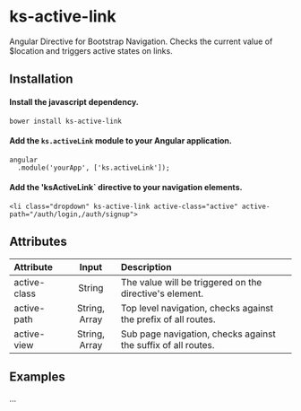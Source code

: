 # ks-active-link
Angular Directive for Bootstrap Navigation. Checks the current value of $location and triggers active states on links.

## Installation	
#### Install the javascript dependency.
```
bower install ks-active-link
```

#### Add the `ks.activeLink` module to your Angular application.
```
angular
  .module('yourApp', ['ks.activeLink']);
```

#### Add the 'ksActiveLink` directive to your navigation elements.
```
<li class="dropdown" ks-active-link active-class="active" active-path="/auth/login,/auth/signup">
```

## Attributes

| Attribute  | Input  | Description |
|:------------- |:---------------:| :-------------|
| active-class  | String | The value will be triggered on the directive's element.  |
| active-path | String, Array | Top level navigation, checks against the prefix of all routes.|
| active-view | String, Array | Sub page navigation, checks against the suffix of all routes. |

## Examples
...